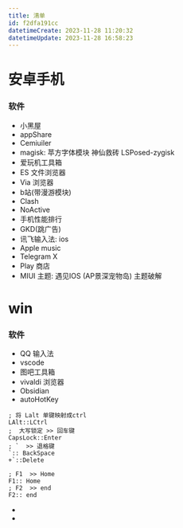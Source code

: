 ```yaml
---
title: 清单
id: f2dfa191cc
datetimeCreate: 2023-11-28 11:20:32
datetimeUpdate: 2023-11-28 16:58:23
---
```


# 安卓手机
### 软件
- 小黑屋
- appShare
- Cemiuiler
- magisk: 苹方字体模块 神仙救砖 LSPosed-zygisk 
- 爱玩机工具箱
- ES 文件浏览器
- Via 浏览器
- b站(带漫游模块)
- Clash
- NoActive
- 手机性能排行
- GKD(跳广告)
- 讯飞输入法: ios
- Apple music
- Telegram X
- Play 商店
- MIUI 主题: 遇见IOS (AP景深宠物岛) 主题破解

# win
### 软件
- QQ 输入法
- vscode
- 图吧工具箱
- vivaldi 浏览器
- Obsidian
- autoHotKey
```
; 将 Lalt 单键映射成ctrl
LAlt::LCtrl
;  大写锁定 >> 回车键 
CapsLock::Enter
; `  >> 退格键
`:: BackSpace
+`::Delete
 
; F1  >> Home
F1:: Home
; F2  >> end
F2:: end
```
- 
- 